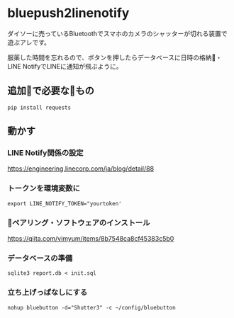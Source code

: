 # bluepush2linenotify
ダイソーに売っているBluetoothでスマホのカメラのシャッターが切れる装置で遊ぶアレです。

服薬した時間を忘れるので、ボタンを押したらデータベースに日時の格納・LINE NotifyでLINEに通知が飛ぶように。

## 追加で必要なもの

````
pip install requests
````

## 動かす
### LINE Notify関係の設定
https://engineering.linecorp.com/ja/blog/detail/88
### トークンを環境変数に
````
export LINE_NOTIFY_TOKEN="yourtoken'
````
### ペアリング・ソフトウェアのインストール
https://qiita.com/vimyum/items/8b7548ca8cf45383c5b0
### データベースの準備
````
sqlite3 report.db < init.sql
````
### 立ち上げっぱなしにする
````
nohup bluebutton -d="Shutter3" -c ~/config/bluebutton
````
